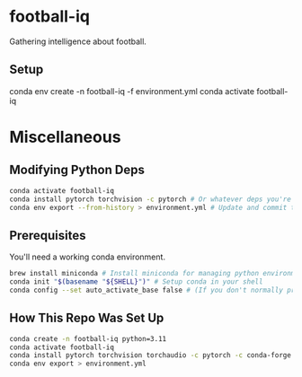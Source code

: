 # football-iq

Gathering intelligence about football.

## Setup

conda env create -n football-iq -f environment.yml
conda activate football-iq

# Miscellaneous

## Modifying Python Deps

```sh
conda activate football-iq
conda install pytorch torchvision -c pytorch # Or whatever deps you're adding.
conda env export --from-history > environment.yml # Update and commit the environment file.
```

## Prerequisites

You'll need a working conda environment.

```sh
brew install miniconda # Install miniconda for managing python environments
conda init "$(basename "${SHELL}")" # Setup conda in your shell
conda config --set auto_activate_base false # (If you don't normally program in python), disable it from autoloading.
```

## How This Repo Was Set Up

```sh
conda create -n football-iq python=3.11
conda activate football-iq
conda install pytorch torchvision torchaudio -c pytorch -c conda-forge
conda env export > environment.yml
```
